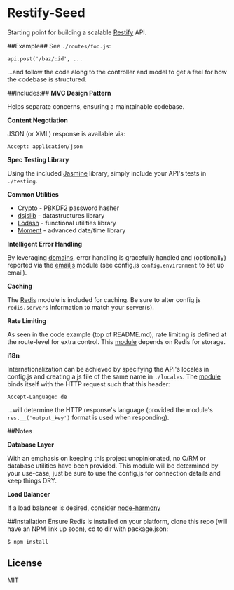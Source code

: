 Restify-Seed
==============
Starting point for building a scalable [Restify](http://mcavage.me/node-restify/) API.

##Example##
See ```./routes/foo.js```:
```
api.post('/baz/:id', ... 
```
...and follow the code along to the controller and model to get a feel for how the codebase is structured.

##Includes:##
__MVC Design Pattern__

Helps separate concerns, ensuring a maintainable codebase.

__Content Negotiation__

JSON (or XML) response is available via:
```
Accept: application/json
```

__Spec Testing Library__

Using the included [Jasmine](https://github.com/mhevery/jasmine-node) library, simply include your API's tests in ```./testing```.

__Common Utilities__

- [Crypto](http://github.com/evanvosberg/crypto-js) - PBKDF2 password hasher
- [dsjslib](https://github.com/monmohan/dsjs/) - datastructures library
- [Lodash](https://github.com/lodash) - functional utilities library
- [Moment](http://momentjs.com/) - advanced date/time library

__Intelligent Error Handling__

By leveraging [domains](http://nodejs.org/api/domain.html), error handling is gracefully handled and (optionally) reported via the [emailjs](https://github.com/eleith/emailjs/) module (see config.js ```config.environment``` to set up email).

__Caching__

The [Redis](https://github.com/mranney/node_redis/) module is included for caching. Be sure to alter config.js ```redis.servers``` information to match your server(s). 

__Rate Limiting__

As seen in the code example (top of README.md), rate limiting is defined at the route-level for extra control. This [module](https://github.com/visionmedia/node-ratelimiter) depends on Redis for storage.

__i18n__

Internationalization can be achieved by specifying the API's locales in config.js and creating a js file of the same name in ```./locales```. The [module](http://github.com/mashpie/i18n-node) binds itself with the HTTP request such that this header:
```text
Accept-Language: de
```
...will determine the HTTP response's language (provided the module's ```res.__('output_key')``` format is used when responding).

##Notes

__Database Layer__

With an emphasis on keeping this project unopinionated, no O/RM or database utilities have been provided. This module will be determined by your use-case, just be sure to use the config.js for connection details and keep things DRY.

__Load Balancer__

If a load balancer is desired, consider [node-harmony](https://www.npmjs.org/package/node-harmony)


##Installation
Ensure Redis is installed on your platform, clone this repo (will have an NPM link up soon), cd to dir with package.json:

```
$ npm install
```

## License

  MIT
